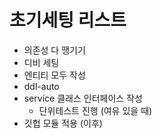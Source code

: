 
# 초기세팅 리스트

- 의존성 다 땡기기
- 디비 세팅
- 엔티티 모두 작성
- ddl-auto
- service 클래스 인터페이스 작성
  - 단위테스트 진행 (여유 있을 때)
- 깃헙 모듈 적용 (이후)
